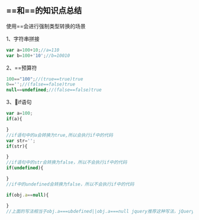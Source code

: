 ## ==和==的知识点总结
使用==会进行强制类型转换的场景

1、字符串拼接
```js
var a=100+10;//a=110
var b=100+'10';//b=10010
```
2、==预算符
```js
100=="100";//(true==true)true 
0=='';//(false==false)true
null==undefined;//(false==false)true
```
3、if语句
```js
var a=100;
if(a){

}
//if语句中的a会转换为true,所以会执行if中的代码
var str='';
if(str){

}
//if语句中的str会转换为false，所以不会执行if中的代码
if(undefined){

}
//if中的undefined会转换为false，所以不会执行if中的代码
```

```js
if(obj.a==null){

}
//上面的写法相当于obj.a===ubdefined||obj.a===null jquery推荐这种写法，jQuery源码就是这样写的
```